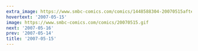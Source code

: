 ```yaml
---
extra_image: https://www.smbc-comics.com/comics/1448588304-20070515after.png
hovertext: '2007-05-15'
image: https://www.smbc-comics.com/comics/20070515.gif
next: '2007-05-16'
prev: '2007-05-14'
title: '2007-05-15'
---
```

